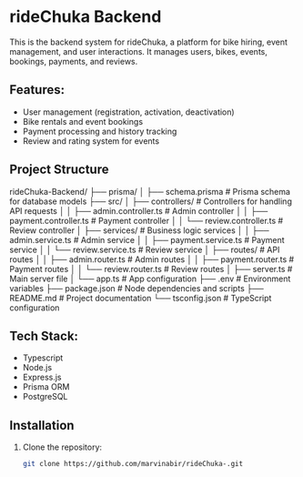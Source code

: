 # rideChuka Backend

This is the backend system for rideChuka, a platform for bike hiring, event management, and user interactions. It manages users, bikes, events, bookings, payments, and reviews. 

## Features:
- User management (registration, activation, deactivation)
- Bike rentals and event bookings
- Payment processing and history tracking
- Review and rating system for events

## Project Structure
rideChuka-Backend/ ├── prisma/ │ ├── schema.prisma # Prisma schema for database models ├── src/ │ ├── controllers/ # Controllers for handling API requests │ │ ├── admin.controller.ts # Admin controller │ │ ├── payment.controller.ts # Payment controller │ │ └── review.controller.ts # Review controller │ ├── services/ # Business logic services │ │ ├── admin.service.ts # Admin service │ │ ├── payment.service.ts # Payment service │ │ └── review.service.ts # Review service │ ├── routes/ # API routes │ │ ├── admin.router.ts # Admin routes │ │ ├── payment.router.ts # Payment routes │ │ └── review.router.ts # Review routes │ ├── server.ts # Main server file │ └── app.ts # App configuration ├── .env # Environment variables ├── package.json # Node dependencies and scripts ├── README.md # Project documentation └── tsconfig.json # TypeScript configuration

## Tech Stack:
- Typescript
- Node.js
- Express.js
- Prisma ORM
- PostgreSQL

## Installation

1. Clone the repository:
   ```bash
   git clone https://github.com/marvinabir/rideChuka-.git